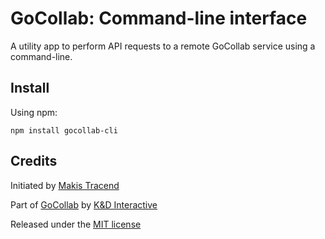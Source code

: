 # GoCollab: Command-line interface

A utility app to perform API requests to a remote GoCollab service using a command-line.

## Install

Using npm:
```
npm install gocollab-cli
```

## Credits

Initiated by [Makis Tracend](http://github.com/tracend)

Part of [GoCollab](http://gocollab.com/) by [K&D Interactive](http://kdi.co/)

Released under the [MIT license](http://makesites.org/licenses/MIT)
